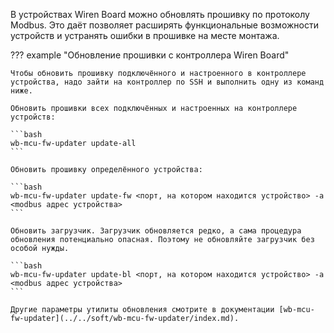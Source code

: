 В устройствах Wiren Board можно обновлять прошивку по протоколу Modbus. Это даёт позволяет расширять функциональные возможности устройств и устранять ошибки в прошивке на месте монтажа.

??? example "Обновление прошивки с контроллера Wiren Board"

    Чтобы обновить прошивку подключённого и настроенного в контроллере устройства, надо зайти на контроллер по SSH и выполнить одну из команд ниже.

    Обновить прошивки всех подключённых и настроенных на контроллере устройств:

    ```bash
    wb-mcu-fw-updater update-all
    ```

    Обновить прошивку определённого устройства:

    ```bash
    wb-mcu-fw-updater update-fw <порт, на котором находится устройство> -a <modbus адрес устройства>
    ```

    Обновить загрузчик. Загрузчик обновляется редко, а сама процедура обновления потенциально опасная. Поэтому не обновляйте загрузчик без особой нужды.

    ```bash
    wb-mcu-fw-updater update-bl <порт, на котором находится устройство> -a <modbus адрес устройства>
    ```

    Другие параметры утилиты обновления смотрите в документации [wb-mcu-fw-updater](../../soft/wb-mcu-fw-updater/index.md).

